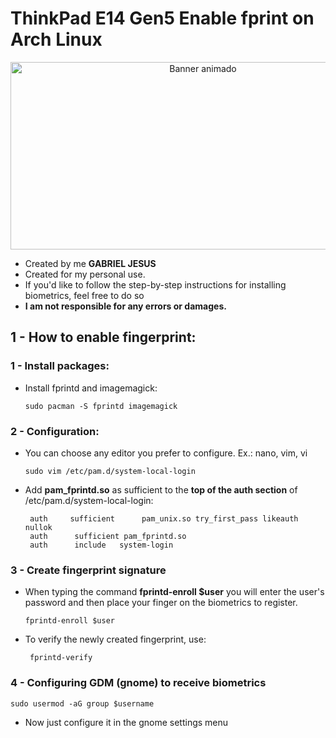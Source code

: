# ThinkPad E14 Gen5 Enable fprint on Arch Linux

<p align="center">
  <img src="https://mir-s3-cdn-cf.behance.net/project_modules/1400_opt_1/091089194042773.661d38a331980.gif" alt="Banner animado" width="600" height="300" />
</p>

* Created by me **GABRIEL JESUS**
* Created for my personal use.
* If you'd like to follow the step-by-step instructions for installing biometrics, feel free to do so
* **I am not responsible for any errors or damages.**


## 1 - How to enable fingerprint:

### 1 - Install packages:
* Install fprintd and imagemagick:

    ```
    sudo pacman -S fprintd imagemagick
    ```

### 2 - Configuration:

* You can choose any editor you prefer to configure. Ex.: nano, vim, vi

  ```
  sudo vim /etc/pam.d/system-local-login
  ```

* Add **pam_fprintd.so** as sufficient to the **top of the auth section** of /etc/pam.d/system-local-login:

  ```
   auth		sufficient  	pam_unix.so try_first_pass likeauth nullok
   auth      sufficient pam_fprintd.so 
   auth      include   system-login
  ```


### 3 - Create fingerprint signature

* When typing the command **fprintd-enroll $user** you will enter the user's password and then place your finger on the biometrics to register.

  ```
  fprintd-enroll $user
  ```
  
* To verify the newly created fingerprint, use: 

   ```
    fprintd-verify
   ```

### 4 - Configuring GDM (gnome) to receive biometrics

  ```
  sudo usermod -aG group $username
  ```

* Now just configure it in the gnome settings menu
